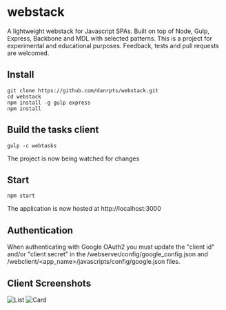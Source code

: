 # webstack

A lightweight webstack for Javascript SPAs. Built on top of Node, Gulp, Express, Backbone and MDL with selected patterns. This is a project for experimental and educational purposes. Feedback, tests and pull requests are welcomed.

## Install
	  
    git clone https://github.com/danrpts/webstack.git
    cd webstack
    npm install -g gulp express
    npm install

## Build the tasks client

    gulp -c webtasks

The project is now being watched for changes

## Start

    npm start
    
The application is now hosted at http://localhost:3000

## Authentication

When authenticating with Google OAuth2 you must update the "client id" and/or "client secret" in the /webserver/config/google_config.json and /webclient/<app_name>/javascripts/config/google.json files.

## Client Screenshots
![List](https://raw.github.com/danrpts/webstack/master/screenshots/ScreenShotList.png)
![Card](https://raw.github.com/danrpts/webstack/master/screenshots/ScreenShotCard.png)
